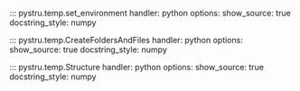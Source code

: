 ::: pystru.temp.set_environment
    handler: python
    options:
      show_source: true
      docstring_style: numpy

::: pystru.temp.CreateFoldersAndFiles
    handler: python
    options:
      show_source: true
      docstring_style: numpy

::: pystru.temp.Structure
    handler: python
    options:
      show_source: true
      docstring_style: numpy